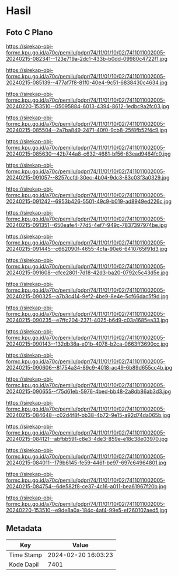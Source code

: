 # Hasil

## Foto C Plano

https://sirekap-obj-formc.kpu.go.id/a70c/pemilu/pdpr/74/11/01/10/02/7411011002005-20240215-082341--123e719a-2dc1-433b-b0dd-09980c4722f1.jpg

https://sirekap-obj-formc.kpu.go.id/a70c/pemilu/pdpr/74/11/01/10/02/7411011002005-20240215-085139--477af7f8-81f0-40e4-9c51-6838430c4634.jpg

https://sirekap-obj-formc.kpu.go.id/a70c/pemilu/pdpr/74/11/01/10/02/7411011002005-20240220-153510--05095884-6013-4394-8612-1edbc9a2fc03.jpg

https://sirekap-obj-formc.kpu.go.id/a70c/pemilu/pdpr/74/11/01/10/02/7411011002005-20240215-085504--2a7ba849-2471-40f0-9cb8-25f8fb52f4c9.jpg

https://sirekap-obj-formc.kpu.go.id/a70c/pemilu/pdpr/74/11/01/10/02/7411011002005-20240215-085630--42b744a8-c632-4681-bf56-83ead9464fc0.jpg

https://sirekap-obj-formc.kpu.go.id/a70c/pemilu/pdpr/74/11/01/10/02/7411011002005-20240215-091057--8257ccfd-30ec-4b04-9dc3-83c03f3a0329.jpg

https://sirekap-obj-formc.kpu.go.id/a70c/pemilu/pdpr/74/11/01/10/02/7411011002005-20240215-091242--6953b426-5501-49c9-b019-ad8949ed226c.jpg

https://sirekap-obj-formc.kpu.go.id/a70c/pemilu/pdpr/74/11/01/10/02/7411011002005-20240215-091351--650eafe4-77d5-4ef7-949c-7837397974be.jpg

https://sirekap-obj-formc.kpu.go.id/a70c/pemilu/pdpr/74/11/01/10/02/7411011002005-20240215-091445--c662090f-4655-4cfa-90e6-6410765f91d3.jpg

https://sirekap-obj-formc.kpu.go.id/a70c/pemilu/pdpr/74/11/01/10/02/7411011002005-20240215-091608--cfce2801-7d18-42d3-ba20-0792c5c43d5e.jpg

https://sirekap-obj-formc.kpu.go.id/a70c/pemilu/pdpr/74/11/01/10/02/7411011002005-20240215-090325--a7b3c414-9ef2-4be9-8e4e-5cf66dac5f9d.jpg

https://sirekap-obj-formc.kpu.go.id/a70c/pemilu/pdpr/74/11/01/10/02/7411011002005-20240215-090235--e7ffc204-2371-4025-b6d9-c03a1685ea33.jpg

https://sirekap-obj-formc.kpu.go.id/a70c/pemilu/pdpr/74/11/01/10/02/7411011002005-20240215-090143--132db38a-e01b-4078-b2ca-0663ff3690cc.jpg

https://sirekap-obj-formc.kpu.go.id/a70c/pemilu/pdpr/74/11/01/10/02/7411011002005-20240215-090606--81754a34-89c9-4018-ac49-6b89d655cc4b.jpg

https://sirekap-obj-formc.kpu.go.id/a70c/pemilu/pdpr/74/11/01/10/02/7411011002005-20240215-090655--f75d61eb-5976-4bed-bb48-2a8db86ab3d3.jpg

https://sirekap-obj-formc.kpu.go.id/a70c/pemilu/pdpr/74/11/01/10/02/7411011002005-20240215-084648--c02d4f8f-bb38-4b72-9e15-a92d74da065b.jpg

https://sirekap-obj-formc.kpu.go.id/a70c/pemilu/pdpr/74/11/01/10/02/7411011002005-20240215-084121--abfbb591-c8e3-4de3-859e-e18c38e03970.jpg

https://sirekap-obj-formc.kpu.go.id/a70c/pemilu/pdpr/74/11/01/10/02/7411011002005-20240215-084011--179b6145-fe59-446f-be97-697c64964801.jpg

https://sirekap-obj-formc.kpu.go.id/a70c/pemilu/pdpr/74/11/01/10/02/7411011002005-20240215-084754--6de582f8-ce37-4c16-a011-bea61967f20b.jpg

https://sirekap-obj-formc.kpu.go.id/a70c/pemilu/pdpr/74/11/01/10/02/7411011002005-20240220-153510--e9de8a0a-184c-4af4-99e5-ef260102aed5.jpg


## Metadata

| Key        | Value               |
| ---------- | ------------------- |
| Time Stamp | 2024-02-20 16:03:23 |
| Kode Dapil | 7401                |



